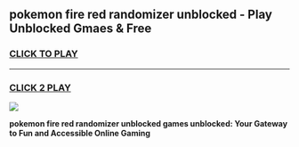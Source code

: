 
## pokemon fire red randomizer unblocked - Play Unblocked Gmaes & Free
<h3>
<a href="https://news.freeplayer.one?title=pokemon_fire_red_randomizer_unblocked&ref=23F">CLICK TO PLAY</a></h3>
<hr>

<h3>
<a href="https://news.freeplayer.one?title=pokemon_fire_red_randomizer_unblocked&ref=23F">CLICK 2 PLAY</a>
  
</h3>

<a href="https://news.freeplayer.one?title=pokemon_fire_red_randomizer_unblocked&ref=23F/"><img src="https://clearcache.store/games.png"></a>


**pokemon fire red randomizer unblocked games unblocked: Your Gateway to Fun and Accessible Online Gaming**
